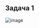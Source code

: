 ## Задача 1  
![image](https://user-images.githubusercontent.com/113675674/210326519-c9d39851-5a41-42e4-b2dd-bcfa2757534d.png)  
 
